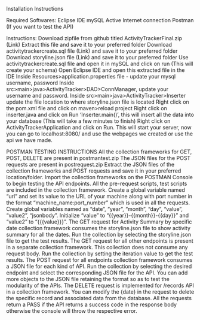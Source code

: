 Installation Instructions

Required Softwares:
Eclipse IDE
mySQL
Active Internet connection
Postman (If you want to test the API)

Instructions:
Download zipfile from github titled ActivityTrackerFinal.zip (Link)
Extract this file and save it to your preferred folder
Download  activitytrackercreate.sql file (Link) and save it to your preferred folder
Download storyline.json file (Link) and save it to your preferred folder
Use activitytrackercreate.sql file and open it in mySQL and click on run (This will create your schema)
Open Eclipse IDE and open this extracted file in the IDE
Inside Resources>application.properties file - update your mysql username, password
Inside src>main>java>ActivityTracker>DAO>ConnManager, update your username and password.
Inside src>main>java>ActivityTracker>Inserter update the file location to where storyline.json file is located
Right click on the pom.xml file and click on maven>reload project
Right click on inserter.java and click on Run ‘Inserter.main()’, this will insert all the data into your database (This will take a few minutes to finish)
Right click on ActivityTrackerApplication and click on Run. This will start your server, now you can go to localhost:8080/ and use the webpages we created or use the api we have made.

POSTMAN TESTING INSTRUCTIONS
All the collection frameworks for GET, POST, DELETE are present in postmantest.zip
The JSON files for the POST requests are present in postrequest.zip
Extract the JSON files of the collection frameworks and POST requests and save it in your preferred location/folder.
Import the collection frameworks on the POSTMAN Console to begin testing the API endpoints. All the pre-request scripts, test scripts are included in the collection framework.
Create a global variable named “url” and set its value to the URL of your machine along with port number in the format “machine_name:port_number” which is used in all the requests. Create global variables named as “date”, “year”, “month”, “day”, “value”, “value2”, “jsonbody”. Initialize “value” to “{{year}}-{{month}}-{{day}}” and “value2” to “{{{value}}}”.
The GET request for Activity Summary by specific date collection framework consumes the storyline.json file to show activity summary for all the dates. Run the collection by selecting the storyline.json file to get the test results.
The  GET request for all other endpoints is present in a separate collection framework. This collection does not consume any request body. Run the collection by setting the iteration value to get the test results.
The POST request for all endpoints collection framework consumes a JSON file for each kind of API. Run the collection by selecting the desired endpoint and select the corresponding JSON file for the API. You can add more objects to the JSON file retaining the format so as to test the modularity of the APIs.
The DELETE request is implemented for /records API in a collection framework. You can modify the {date} in the request to delete the specific record and associated data from the database.
All the requests return a PASS if the API returns a success code in the response body otherwise the console will throw the respective error.



